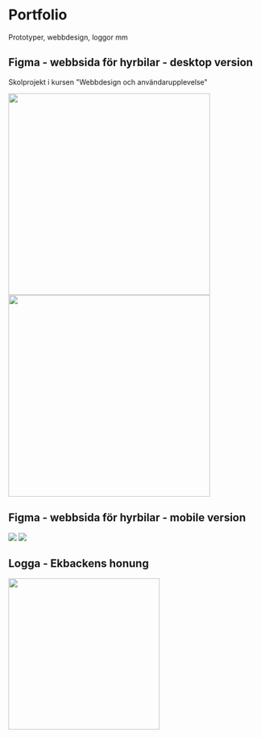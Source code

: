 <h1>Portfolio</h1>
Prototyper, webbdesign, loggor mm

<h2>Figma - webbsida för hyrbilar - desktop version</h2>

Skolprojekt i kursen "Webbdesign och användarupplevelse"

<img src="https://github.com/juuliiaazz/Portfolio/assets/92580700/495436a7-b36f-4ade-8000-2b79de912d40" width="400px">
<img src="https://github.com/juuliiaazz/Portfolio/assets/92580700/0e71545a-19d6-4884-9f05-6c45ed3b979a" width="400px">


<h2>Figma - webbsida för hyrbilar - mobile version</h2>

<img src="https://github.com/juuliiaazz/Portfolio/assets/92580700/57ccbd76-f70a-401a-8981-e92cf9267588">
<img src="https://github.com/juuliiaazz/Portfolio/assets/92580700/ce24e80b-8058-4e1e-86c6-b3f02186f111">

<h2>Logga - Ekbackens honung</h2>

<img src="https://github.com/juuliiaazz/Portfolio/assets/92580700/9fbe59af-0d24-47af-aae4-eb3c0961395b" width="300px">
